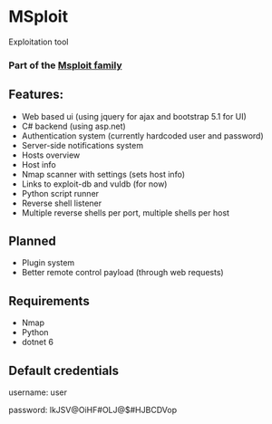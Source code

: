 # MSploit
Exploitation tool

### Part of the [Msploit family](https://github.com/MSploit-project)

## Features:
* Web based ui (using jquery for ajax and bootstrap 5.1 for UI)
* C# backend (using asp.net)
* Authentication system (currently hardcoded user and password)
* Server-side notifications system
* Hosts overview
* Host info
* Nmap scanner with settings (sets host info)
* Links to exploit-db and vuldb (for now)
* Python script runner
* Reverse shell listener
* Multiple reverse shells per port, multiple shells per host
## Planned
* Plugin system
* Better remote control payload (through web requests)
## Requirements
* Nmap
* Python
* dotnet 6

## Default credentials
username: user

password: lkJSV@OiHF#OLJ@$#HJBCDVop
